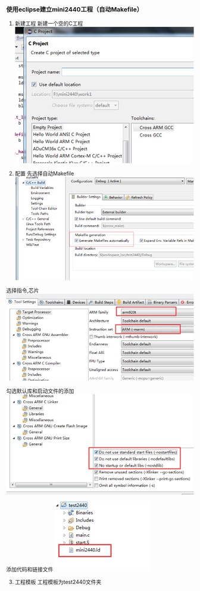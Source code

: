 ### 使用eclipse建立mini2440工程（自动Makefile）

1. 新建工程
	新建一个空的C工程
![](pic/new1.png)

2. 配置
先选择自动Makefile
![](pic/make1.png)

选择指令,芯片
![](pic/cfg1.png)

勾选默认库和启动文件的添加
![](pic/cfg2.png)

添加代码和链接文件
![](pic/ld1.png)

3. 工程模板
工程模板为test2440文件夹
